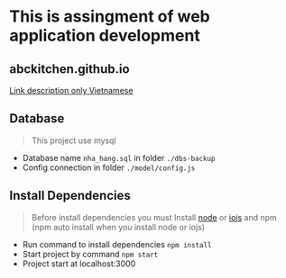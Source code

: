 # This is assingment of web application development #
## abckitchen.github.io ##
[Link description only Vietnamese](http://uet.vnu.edu.vn/~thanhld/lects/webapp-development/mockproj/abckitchen.htm)
## Database ##
> This project use mysql

-  Database name `nha_hang.sql` in folder `./dbs-backup`</br>
-  Config connection in folder `./model/config.js`


## Install Dependencies ##
> Before install dependencies you must Install [node](https://nodejs.org/) or [iojs](https://iojs.org/) and npm (npm auto install when you install node or iojs)

-  Run command to install dependencies `npm install`<br>
-  Start project by command `npm start`
-  Project start at localhost:3000
